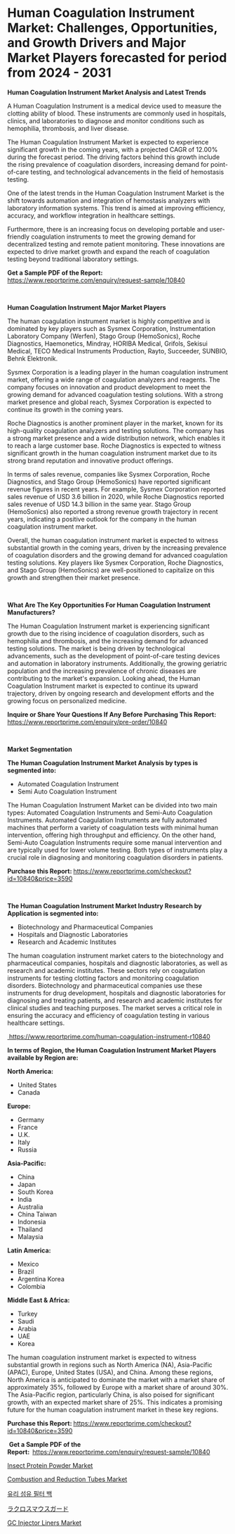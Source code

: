 <p><h1>Human Coagulation Instrument Market: Challenges, Opportunities, and Growth Drivers and Major Market Players forecasted for period from 2024 - 2031</h1></p><p><strong>Human Coagulation Instrument Market Analysis and Latest Trends</strong></p>
<p><p>A Human Coagulation Instrument is a medical device used to measure the clotting ability of blood. These instruments are commonly used in hospitals, clinics, and laboratories to diagnose and monitor conditions such as hemophilia, thrombosis, and liver disease.</p><p>The Human Coagulation Instrument Market is expected to experience significant growth in the coming years, with a projected CAGR of 12.00% during the forecast period. The driving factors behind this growth include the rising prevalence of coagulation disorders, increasing demand for point-of-care testing, and technological advancements in the field of hemostasis testing.</p><p>One of the latest trends in the Human Coagulation Instrument Market is the shift towards automation and integration of hemostasis analyzers with laboratory information systems. This trend is aimed at improving efficiency, accuracy, and workflow integration in healthcare settings.</p><p>Furthermore, there is an increasing focus on developing portable and user-friendly coagulation instruments to meet the growing demand for decentralized testing and remote patient monitoring. These innovations are expected to drive market growth and expand the reach of coagulation testing beyond traditional laboratory settings.</p></p>
<p><strong>Get a Sample PDF of the Report:&nbsp;</strong> <a href="https://www.reportprime.com/enquiry/request-sample/10840">https://www.reportprime.com/enquiry/request-sample/10840</a></p>
<p>&nbsp;</p>
<p><strong>Human Coagulation Instrument Major Market Players</strong></p>
<p><p>The human coagulation instrument market is highly competitive and is dominated by key players such as Sysmex Corporation, Instrumentation Laboratory Company (Werfen), Stago Group (HemoSonics), Roche Diagnostics, Haemonetics, Mindray, HORIBA Medical, Grifols, Sekisui Medical, TECO Medical Instruments Production, Rayto, Succeeder, SUNBIO, Behnk Elektronik.</p><p>Sysmex Corporation is a leading player in the human coagulation instrument market, offering a wide range of coagulation analyzers and reagents. The company focuses on innovation and product development to meet the growing demand for advanced coagulation testing solutions. With a strong market presence and global reach, Sysmex Corporation is expected to continue its growth in the coming years.</p><p>Roche Diagnostics is another prominent player in the market, known for its high-quality coagulation analyzers and testing solutions. The company has a strong market presence and a wide distribution network, which enables it to reach a large customer base. Roche Diagnostics is expected to witness significant growth in the human coagulation instrument market due to its strong brand reputation and innovative product offerings.</p><p>In terms of sales revenue, companies like Sysmex Corporation, Roche Diagnostics, and Stago Group (HemoSonics) have reported significant revenue figures in recent years. For example, Sysmex Corporation reported sales revenue of USD 3.6 billion in 2020, while Roche Diagnostics reported sales revenue of USD 14.3 billion in the same year. Stago Group (HemoSonics) also reported a strong revenue growth trajectory in recent years, indicating a positive outlook for the company in the human coagulation instrument market.</p><p>Overall, the human coagulation instrument market is expected to witness substantial growth in the coming years, driven by the increasing prevalence of coagulation disorders and the growing demand for advanced coagulation testing solutions. Key players like Sysmex Corporation, Roche Diagnostics, and Stago Group (HemoSonics) are well-positioned to capitalize on this growth and strengthen their market presence.</p></p>
<p>&nbsp;</p>
<p><strong>What Are The Key Opportunities For Human Coagulation Instrument Manufacturers?</strong></p>
<p><p>The Human Coagulation Instrument market is experiencing significant growth due to the rising incidence of coagulation disorders, such as hemophilia and thrombosis, and the increasing demand for advanced testing solutions. The market is being driven by technological advancements, such as the development of point-of-care testing devices and automation in laboratory instruments. Additionally, the growing geriatric population and the increasing prevalence of chronic diseases are contributing to the market's expansion. Looking ahead, the Human Coagulation Instrument market is expected to continue its upward trajectory, driven by ongoing research and development efforts and the growing focus on personalized medicine.</p></p>
<p><strong>Inquire or Share Your Questions If Any Before Purchasing This Report:</strong> <a href="https://www.reportprime.com/enquiry/pre-order/10840">https://www.reportprime.com/enquiry/pre-order/10840</a></p>
<p>&nbsp;</p>
<p><strong>Market Segmentation</strong></p>
<p><strong>The Human Coagulation Instrument Market Analysis by types is segmented into:</strong></p>
<p><ul><li>Automated Coagulation Instrument</li><li>Semi Auto Coagulation Instrument</li></ul></p>
<p><p>The Human Coagulation Instrument Market can be divided into two main types: Automated Coagulation Instruments and Semi-Auto Coagulation Instruments. Automated Coagulation Instruments are fully automated machines that perform a variety of coagulation tests with minimal human intervention, offering high throughput and efficiency. On the other hand, Semi-Auto Coagulation Instruments require some manual intervention and are typically used for lower volume testing. Both types of instruments play a crucial role in diagnosing and monitoring coagulation disorders in patients.</p></p>
<p><strong>Purchase this Report:&nbsp;</strong><a href="https://www.reportprime.com/checkout?id=10840&price=3590">https://www.reportprime.com/checkout?id=10840&price=3590</a></p>
<p>&nbsp;</p>
<p><strong>The Human Coagulation Instrument Market Industry Research by Application is segmented into:</strong></p>
<p><ul><li>Biotechnology and Pharmaceutical Companies</li><li>Hospitals and Diagnostic Laboratories</li><li>Research and Academic Institutes</li></ul></p>
<p><p>The human coagulation instrument market caters to the biotechnology and pharmaceutical companies, hospitals and diagnostic laboratories, as well as research and academic institutes. These sectors rely on coagulation instruments for testing clotting factors and monitoring coagulation disorders. Biotechnology and pharmaceutical companies use these instruments for drug development, hospitals and diagnostic laboratories for diagnosing and treating patients, and research and academic institutes for clinical studies and teaching purposes. The market serves a critical role in ensuring the accuracy and efficiency of coagulation testing in various healthcare settings.</p></p>
<p><a href="https://www.reportprime.com/human-coagulation-instrument-r10840">&nbsp;https://www.reportprime.com/human-coagulation-instrument-r10840</a></p>
<p><strong>In terms of Region, the Human Coagulation Instrument Market Players available by Region are:</strong></p>
<p>
    <p> <strong> North America: </strong>
        <ul>
            <li>United States</li>
            <li>Canada</li>
        </ul>
        </p> 
    <p> <strong> Europe: </strong>
        <ul>
            <li>Germany</li>
            <li>France</li>
            <li>U.K.</li>
            <li>Italy</li>
            <li>Russia</li>
        </ul>
        </p> 
    <p> <strong> Asia-Pacific: </strong>
        <ul>
            <li>China</li>
            <li>Japan</li>
            <li>South Korea</li>
            <li>India</li>
            <li>Australia</li>
            <li>China Taiwan</li>
            <li>Indonesia</li>
            <li>Thailand</li>
            <li>Malaysia</li>
        </ul>
        </p> 
    <p> <strong> Latin America: </strong>
        <ul>
            <li>Mexico</li>
            <li>Brazil</li>
            <li>Argentina Korea</li>
            <li>Colombia</li>
        </ul>
        </p> 
    <p> <strong> Middle East & Africa: </strong>
        <ul>
            <li>Turkey</li>
            <li>Saudi</li>
            <li>Arabia</li>
            <li>UAE</li>
            <li>Korea</li>
        </ul>
    </p>
    </p>
<p><p>The human coagulation instrument market is expected to witness substantial growth in regions such as North America (NA), Asia-Pacific (APAC), Europe, United States (USA), and China. Among these regions, North America is anticipated to dominate the market with a market share of approximately 35%, followed by Europe with a market share of around 30%. The Asia-Pacific region, particularly China, is also poised for significant growth, with an expected market share of 25%. This indicates a promising future for the human coagulation instrument market in these key regions.</p></p>
<p><strong>Purchase this Report: </strong><a href="https://www.reportprime.com/checkout?id=10840&price=3590">https://www.reportprime.com/checkout?id=10840&price=3590</a></p>
<p>&nbsp;<strong>Get a Sample PDF of the Report:&nbsp;&nbsp;</strong><a href="https://www.reportprime.com/enquiry/request-sample/10840">https://www.reportprime.com/enquiry/request-sample/10840</a></p>
<p><strong></strong></p>
<p><p><a href="https://issuu.com/reportprime-2/docs/insect-protein-powder-market-size-2030.pptx">Insect Protein Powder Market</a></p><p><a href="https://github.com/beatblasta/Market-Research-Report-List-2/blob/main/combustion-and-reduction-tubes-market.md">Combustion and Reduction Tubes Market</a></p><p><a href="https://github.com/vsr06p4p49/Market-Research-Report-List-1/blob/main/483022422143.md">유리 섬유 필터 백</a></p><p><a href="https://github.com/cbigkbh02719/Market-Research-Report-List-1/blob/main/604672324214.md">ラクロスマウスガード</a></p><p><a href="https://github.com/shotows/Market-Research-Report-List-2/blob/main/gc-injector-liners-market.md">GC Injector Liners Market</a></p></p>